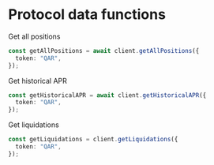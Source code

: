 # Protocol data functions

Get all positions

```typescript
const getAllPositions = await client.getAllPositions({
  token: "QAR",
});
```

Get historical APR

```typescript
const getHistoricalAPR = await client.getHistoricalAPR({
  token: "QAR",
});
```

Get liquidations

```typescript
const getLiquidations = client.getLiquidations({
  token: "QAR",
});
```
